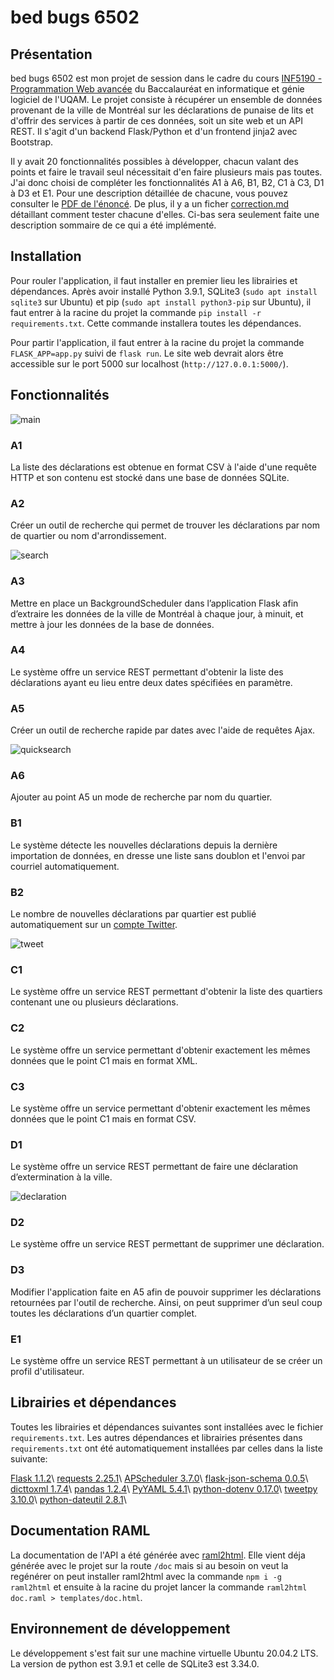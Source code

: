 # bed bugs 6502

## Présentation 

bed bugs 6502 est mon projet de session dans le cadre du cours [INF5190 - Programmation Web avancée](https://etudier.uqam.ca/cours?sigle=INF5190) du Baccalauréat en informatique et génie logiciel de l'UQAM. Le projet consiste à récupérer un ensemble de données provenant de la ville de Montréal sur les déclarations de punaise de lits et d'offrir des services à partir de ces données, soit un site web et un API REST. Il s'agit d'un backend Flask/Python et d'un frontend jinja2 avec Bootstrap.

Il y avait 20 fonctionnalités possibles à développer, chacun valant des points et faire le travail seul nécessitait d'en faire plusieurs mais pas toutes. J'ai donc choisi de compléter les fonctionnalités A1 à A6, B1, B2, C1 à C3, D1 à D3 et E1. Pour une description détaillée de chacune, vous pouvez consulter le [PDF de l'énoncé](enonce.pdf). De plus, il y a un ficher [correction.md](correction.md) détaillant comment tester chacune d'elles. Ci-bas sera seulement faite une description sommaire de ce qui a été implémenté.

## Installation

Pour rouler l'application, il faut installer en premier lieu les librairies et dépendances. Après avoir installé Python 3.9.1, SQLite3 (`sudo apt install sqlite3` sur Ubuntu) et pip (`sudo apt install python3-pip` sur Ubuntu), il faut entrer à la racine du projet la commande `pip install -r requirements.txt`. Cette commande installera toutes les dépendances.

Pour partir l'application, il faut entrer à la racine du projet la commande `FLASK_APP=app.py` suivi de `flask run`. Le site web devrait alors être accessible sur le port 5000 sur localhost (`http://127.0.0.1:5000/`).

## Fonctionnalités

![main](images/main.png)

### A1
La liste des déclarations est obtenue en format CSV à l'aide d'une requête HTTP et son contenu est stocké dans une base de données SQLite.

### A2
Créer un outil de recherche qui permet de trouver les déclarations par nom de quartier ou nom d'arrondissement.

![search](images/search.png)

### A3
Mettre en place un BackgroundScheduler dans l’application Flask afin d’extraire les données de la ville de Montréal à chaque jour, à minuit, et mettre à jour les données de la base de données.

### A4
Le système offre un service REST permettant d'obtenir la liste des déclarations ayant eu lieu entre deux dates spécifiées en paramètre.

### A5
Créer un outil de recherche rapide par dates avec l'aide de requêtes Ajax.

![quicksearch](images/quicksearch.png)

### A6
Ajouter au point A5 un mode de recherche par nom du quartier.

### B1
Le système détecte les nouvelles déclarations depuis la dernière importation de données, en dresse une liste sans doublon et l'envoi par courriel automatiquement.

### B2
Le nombre de nouvelles déclarations par quartier est publié automatiquement sur un [compte Twitter](https://twitter.com/6502Bed).

![tweet](images/tweet.png)

### C1
Le système offre un service REST permettant d'obtenir la liste des quartiers contenant une ou plusieurs déclarations.

### C2
Le système offre un service permettant d'obtenir exactement les mêmes données que le point C1 mais en format XML.

### C3
Le système offre un service permettant d'obtenir exactement les mêmes données que le point C1 mais en format CSV.

### D1
Le système offre un service REST permettant de faire une déclaration d’extermination à la ville.

![declaration](images/declaration.png)

### D2
Le système offre un service REST permettant de supprimer une déclaration.

### D3
Modifier l'application faite en A5 afin de pouvoir supprimer les déclarations retournées par l'outil de recherche. Ainsi, on peut supprimer d’un seul coup toutes les déclarations d’un quartier complet.

### E1
Le système offre un service REST permettant à un utilisateur de se créer un profil d'utilisateur.

## Librairies et dépendances

Toutes les librairies et dépendances suivantes sont installées avec le fichier `requirements.txt`. Les autres dépendances et librairies présentes dans `requirements.txt` ont été automatiquement installées par celles dans la liste suivante:

[Flask 1.1.2](https://pypi.org/project/Flask/)\\
[requests 2.25.1](https://pypi.org/project/requests/)\\
[APScheduler 3.7.0](https://pypi.org/project/APScheduler/)\\
[flask-json-schema 0.0.5](https://pypi.org/project/flask-json-schema/)\\
[dicttoxml 1.7.4](https://pypi.org/project/dicttoxml/)\\
[pandas 1.2.4](https://pypi.org/project/pandas/)\\
[PyYAML 5.4.1](https://pypi.org/project/PyYAML/)\\
[python-dotenv 0.17.0](https://pypi.org/project/python-dotenv/)\\
[tweetpy 3.10.0](https://pypi.org/project/tweepy/)\\
[python-dateutil 2.8.1](https://pypi.org/project/python-dateutil/)\\

## Documentation RAML

La documentation de l'API a été générée avec [raml2html](https://www.npmjs.com/package/raml2html). Elle vient déja générée avec le projet sur la route `/doc` mais si au besoin on veut la regénérer on peut installer raml2html avec la commande `npm i -g raml2html` et ensuite à la racine du projet lancer la commande `raml2html doc.raml > templates/doc.html`.

## Environnement de développement

Le développement s'est fait sur une machine virtuelle Ubuntu 20.04.2 LTS. La version de python est 3.9.1 et celle de SQLite3 est 3.34.0.
